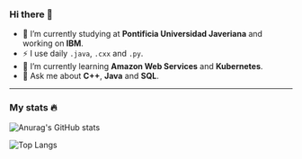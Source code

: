 ### Hi there 👋

- 🔭 I’m currently studying at <b>Pontificia Universidad Javeriana</b> and working on <b>IBM</b>.
- :zap: I use daily `.java`, `.cxx` and `.py`.
- 🌱 I’m currently learning <b>Amazon Web Services</b> and <b>Kubernetes</b>.
- 💬 Ask me about <b>C++</b>, <b>Java</b> and <b>SQL</b>.

---

### My stats :fire: 


![Anurag's GitHub stats](https://github-readme-stats.vercel.app/api?username=nicolasdcubillos&show_icons=true&theme=github_dark)

![Top Langs](https://github-readme-stats.vercel.app/api/top-langs/?username=nicolasdcubillos&layout=compact&theme=github_dark)
